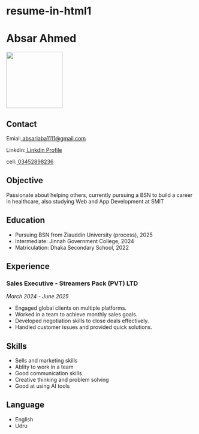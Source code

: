 # resume-in-html1<!DOCTYPE html>
<html lang="en">
<head>
    <meta charset="UTF-8">
    <meta name="viewport" content="width=device-width, initial-scale=1.0">
    <title>Document</title>
</head>
<body>
 <h1>Absar Ahmed</h1>
 <img src="assets/me.jpg.jpeg" width="150">
 <h2>Contact</h2>
<p>Emial:<a href=mailto:absriaba1111@gmail.com> absariaba1111@gmail.com</a></p>
<p>Linkdin:<a href="https://www.linkedin.com/in/absarahmed-519527351/"> Linkdin Profile</a></p>
<p>cell:<a href="03452898236"> 03452898236</a></p>

  <h2>Objective</h2>
  <p>Passionate about helping others, currently pursuing a BSN to build a career in healthcare, also studying Web and App Development at SMIT</p>

  <h2>Education</h2>
    <ul>
    <li>Pursuing BSN  from Ziauddin University (process), 2025</li>
    <li>Intermediate: Jinnah Government College, 2024</li>
    <li>Matriculation: Dhaka Secondary School, 2022</li>
</ul>
  

  <h2>Experience</h2>
  <h3>Sales Executive - Streamers Pack (PVT) LTD</h3>
  <p><i>March 2024 - June 2025</i></p>
  <ul>
    <li>Engaged global clients on multiple platforms.</li>
    <li>Worked in a team to achieve monthly sales goals.</li>
    <li>Developed negotiation skills to close deals effectively.</li>
    <li>Handled customer issues and provided quick solutions.</li>
  </ul>
  <h2>Skills</h2>
  <ul>
    <li>Sells and marketing skills</li>
    <li>Ablity to work in a team</li>
    <li>Good communication skills</li>
    <li>Creative thinking and problem solving</li>
    <li>Good at using AI tools</li>
  </ul>
 <h2>Language</h2>
<ul>
  <li>English</li>
  <li>Udru</li>

</ul>
</body>
</html>
